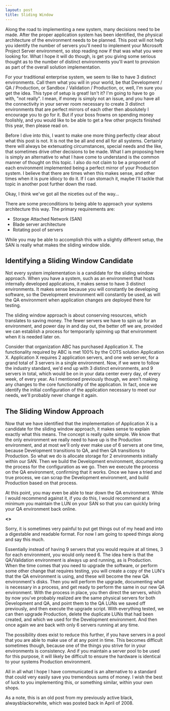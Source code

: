 ```yaml
---
layout: post
title: Sliding Window
---
```


Along the road to implementing a new system, many decisions need to be made. After the proper application system has been identified, the physical architecture of the environment needs to be planned. This post will not help you identify the number of servers you'll need to implement your Microsoft Project Server environment, so stop reading now if that was what you were looking for. What I hope it will do though, is get you giving some serious thought as to the number of distinct environments you'll want to provision as part of the overall solution implementation.

For your traditional enterprise system, we seem to like to have 3 distinct environments. Call them what you will in your world, be that Development / QA / Production, or Sandbox / Validation / Production, or, well, I'm sure you get the idea. This type of setup is great! Isn't it? I'm going to have to go with, "not really". I mean, if money is simply not an issue, and you have all the connectivity in your server room necessary to create 3 distinct environments that are perfect mirrors of each other then absolutely I encourage you to go for it. But if your boss frowns on spending money foolishly, and you would like to be able to get a few other projects finished this year, then please read on.

Before I dive into this, I want to make one more thing perfectly clear about what this post is not. It is not the be all and end all for all systems. Certainly there will always be extenuating circumstances, special needs and the like, that sometimes drive other decisions to be made. What I am proposing here is simply an alternative to what I have come to understand is the common manner of thought on this topic. I also do not claim to be a proponent of each environment implemented being a perfect mirror of your Production system. I believe that there are times when this makes sense, and other times when it is pure idiocy to do it. If I can stomach it, maybe I'll tackle that topic in another post further down the road.

Okay, I think we've got all the niceties out of the way...

There are some preconditions to being able to approach your systems architecture this way. The primary requirements are:

- Storage Attached Network (SAN)
- Blade server architecture
- Rotating pool of servers

While you may be able to accomplish this with a slightly different setup, the SAN is really what makes the sliding window slide.

## Identifying a Sliding Window Candidate

Not every system implementation is a candidate for the sliding window approach. When you have a system, such as an environment that hosts internally developed applications, it makes sense to have 3 distinct environments. It makes sense because you will constantly be developing software, so the Development environment will constantly be used, as will the QA environment when application changes are deployed there for testing.

The sliding window approach is about conserving resources, which translates to saving money. The fewer servers we have to spin up for an environment, and power day in and day out, the better off we are, provided we can establish a process for temporarily spinning up that environment when it is needed later on.

Consider that organization ABC has purchased Application X. The functionality required by ABC is met 100% by the COTS solution Application X. Application X requires 2 application servers, and one web server, for a grand total of 3 servers in a single environment. Now, if we were to follow the industry standard, we'd end up with 3 distinct environments, and 9 servers in total, which would be on in your data center every day, of every week, of every year. As I mentioned previously though, we aren't making any changes to the core functionality of the application. In fact, once we identify the initial configuration of the application necessary to meet our needs, we'll probably never change it again.

## The Sliding Window Approach

Now that we have identified that the implementation of Application X is a candidate for the sliding window approach, it makes sense to explain exactly what this means. The concept is really quite simple. We know that the only environment we really need to have up is the Production environment, and at most we'll only ever make use of 6 servers at one time, because Development transitions to QA, and then QA transitions to Production. So what we do is allocate storage for 2 environments initially within our SAN. Then we build the Development environment, documenting the process for the configuration as we go. Then we execute the process on the QA environment, confirming that it works. Once we have a tried and true process, we can scrap the Development environment, and build Production based on that process.

At this point, you may even be able to tear down the QA environment. While I would recommend against it, if you do this, I would recommend at a minimum you maintain the LUN on your SAN so that you can quickly bring your QA environment back online.

**<<sigh>>**

Sorry, it is sometimes very painful to put get things out of my head and into a digestable and readable format. For now I am going to speed things along and say this much.

Essentially instead of having 9 servers that you would require at all times, 3 for each environment, you would only need 6. The idea here is that the QA/Validation environment is always up and running, as is Production. When the time comes that you need to upgrade the software, or perform some other change that requires testing, you will create a copy of the LUN's that the QA environment is using, and these will become the new QA environment's disks. Then you will perform the upgrade, documenting what is necessary in a process, and get ready to perform the same in our new QA environment. With the process in place, you then direct the servers, which by now you've probably realized are the same physical servers for both Development and QA, and point them to the QA LUNs we saved off previously, and then execute the upgrade script. With everything tested, we can then upgrade Production, delete the duplicate LUNs that had been created, and which we used for the Development environment. And then once again we are back with only 6 servers running at any time.

The possibility does exist to reduce this further, if you have servers in a pool that you are able to make use of at any point in time. This becomes difficult sometimes though, because one of the things you strive for in your environments is consistency. And if you maintain a server pool to be used for this purpose, it will likely be difficult to ensure the hardware is identical to your systems Production environment.

All in all what I hope I have communicated is an alternative to a standard that could very easily save you tremendous sums of money. I wish the best of luck to you implementing this, or something similar, within your own shops.

As a note, this is an old post from my previously active black, alwaysblackorwhite, which was posted back in April of 2008.